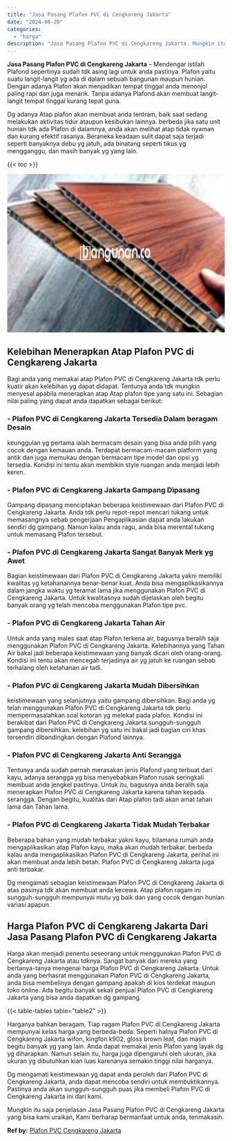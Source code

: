 ```yaml
---
title: "Jasa Pasang Plafon PVC di Cengkareng Jakarta"
date: "2024-08-20"
categories: 
  - "harga"
description: "Jasa Pasang Plafon PVC di Cengkareng Jakarta. Mungkin itu saja penjelasan Jasa Pasang Plafon PVC di Cengkareng Jakarta yang bisa kami uraikan, Kami berharap..."
---
```


**Jasa Pasang Plafon PVC di Cengkareng Jakarta** – Mendengar istilah Plafond sepertinya sudah tdk asing lagi untuk anda pastinya. Plafon yaitu suatu langit-langit yg ada di dalam sebuah bangunan maupun hunian. Dengan adanya Plafon akan menjadikan tempat tinggal anda menonjol paling rapi dan juga menarik. Tanpa adanya Plafond akan membuat langit-langit tempat tinggal kurang tepat guna.

Dg adanya Atap plafon akan membuat anda tentram, baik saat sedang melakukan aktivitas tidur ataupun kesibukan lainnya. berbeda jika satu unit hunian tdk ada Plafon di dalamnya, anda akan melihat atap tidak nyaman dan kurang efektif rasanya. Beraneka keadaan sulit dapat saja terjadi seperti banyaknya debu yg jatuh, ada binatang seperti tikus yg mengganggu, dan masih banyak yg yang lain.

{{< toc >}}

![Jasa Pasang Plafon PVC di Cengkareng Jakarta](/images/flafond-pvc-murah16.png)

## Kelebihan Menerapkan Atap Plafon PVC di Cengkareng Jakarta

Bagi anda yang memakai atap Plafon PVC di Cengkareng Jakarta tdk perlu kuatir akan kelebihan yg dapat didapat. Tentunya anda tdk mungkin menyesal apabila menerapkan atap Atap plafon tipe yang satu ini. Sebagian nilai paling yang dapat anda dapatkan sebagai berikut:

### \- Plafon PVC di Cengkareng Jakarta Tersedia Dalam beragam Desain

keunggulan yg pertama ialah bermacam desain yang bisa anda pilih yang cocok dengan kemauan anda. Terdapat bermacam-macam platform yang antik dan juga memukau dengan bermacam tipe model dan opsi yg tersedia. Kondisi ini tentu akan membikin style ruangan anda menjadi lebih keren.

### \- Plafon PVC di Cengkareng Jakarta Gampang Dipasang

Gampang dipasang menciptakan beberapa keistimewaan dari Plafon PVC di Cengkareng Jakarta. Anda tdk perlu repot-repot mencari tukang untuk memasangnya sebab pengerjaan Pengaplikasian dapat anda lakukan sendiri dg gampang. Namun kalau anda ragu, anda bisa merental tukang untuk memasang Plafon tersebut.

### \- Plafon PVC di Cengkareng Jakarta Sangat Banyak Merk yg Awet

Bagian keistimewaan dari Plafon PVC di Cengkareng Jakarta yakni memiliki kwalitas yg ketahanannya benar-benar kuat. Anda bisa mengaplikasikannya dalam jangka waktu yg teramat lama jika menggunakan Plafon PVC di Cengkareng Jakarta. Untuk kwalitasnya sudah dijelaskan oleh begitu banyak orang yg telah mencoba menggunakan Plafon tipe pvc.

### \- Plafon PVC di Cengkareng Jakarta Tahan Air

Untuk anda yang males saat atap Plafon terkena air, bagusnya beralih saja menggunakan Plafon PVC di Cengkareng Jakarta. Kelebihannya yang Tahan Air bakal jadi beberapa keistimewaan yang banyak dicari oleh orang-orang. Kondisi ini tentu akan mencegah terjadinya air yg jatuh ke ruangan sebab terhalang oleh ketahanan air tadi.

### \- Plafon PVC di Cengkareng Jakarta Mudah Dibersihkan

keistimewaan yang selanjutnya yaitu gampang dibersihkan. Bagi anda yg telah menggunakan Plafon PVC di Cengkareng Jakarta tdk perlu mempermasalahkan soal kotoran yg melekat pada plafon. Kondisi ini berakibat dari Plafon PVC di Cengkareng Jakarta sungguh-sungguh gampang dibersihkan. kelebihan yg satu ini bakal jadi bagian ciri khas tersendiri dibandingkan dengan Plafond lainnya.

### \- Plafon PVC di Cengkareng Jakarta Anti Serangga

Tentunya anda sudah pernah merasakan jenis Plafond yang terbuat dari kayu, adanya serangga yg bisa menyebabkan Plafon rusak seringkali membuat anda jengkel pastinya. Untuk itu, bagusnya anda beralih saja menerapkan Plafon PVC di Cengkareng Jakarta karena tahan kepada serangga. Dengan begitu, kualitas dari Atap plafon tadi akan amat tahan lama dan Tahan lama.

### \- Plafon PVC di Cengkareng Jakarta Tidak Mudah Terbakar

Beberapa bahan yang mudah terbakar yakni kayu, bilamana rumah anda mengaplikasikan atap Plafon kayu, maka akan mudah terbakar. berbeda kalau anda mengaplikasikan Plafon PVC di Cengkareng Jakarta, perihal ini akan membuat anda lebih betah. Plafon PVC di Cengkareng Jakarta juga anti terbakar.

Dg mengamati sebagian keistimewaan Plafon PVC di Cengkareng Jakarta di atas pasinya tdk akan membuat anda kecewa. Atap plafon ragam ini sungguh-sungguh mempunyai mutu yg baik dan yang cocok dengan hunian variasi apapun.

## Harga Plafon PVC di Cengkareng Jakarta Dari Jasa Pasang Plafon PVC di Cengkareng Jakarta

Harga akan menjadi penentu seseorang untuk menggunakan Plafon PVC di Cengkareng Jakarta atau tdknya. Sangat banyak dari mereka yang bertanya-tanya mengenai harga Plafon PVC di Cengkareng Jakarta. Untuk anda yang berhasrat menggunakan Plafon PVC di Cengkareng Jakarta, anda bisa membelinya dengan gampang apakah di kios terdekat maupun toko online. Ada begitu banyak sekali penjual Plafon PVC di Cengkareng Jakarta yang bisa anda dapatkan dg gampang.

{{< table-tables table="table2" >}}

Harganya bahkan beragam, Tiap ragam Plafon PVC di Cengkareng Jakarta mempunyai kelas harga yang berbeda-beda. Seperti halnya Plafon PVC di Cengkareng Jakarta wifon, kingfon k902, gloss brown leaf, dan masih begitu banyak yg yang lain. Anda dapat memakai jenis Plafon yang layak dg yg diharapkan. Namun selain itu, harga juga dipengaruhi oleh ukuran, jika ukuran yg dibutuhkan kian luas karenanya semakin tinggi nilai harganya.

Dg mengamati keistimewaan yg dapat anda peroleh dari Plafon PVC di Cengkareng Jakarta, anda dapat mencoba sendiri untuk membuktikannya. Pastinya anda akan sungguh-sungguh puas jika membeli Plafon PVC di Cengkareng Jakarta ini dari kami.

Mungkin itu saja penjelasan Jasa Pasang Plafon PVC di Cengkareng Jakarta yang bisa kami uraikan, Kami berharap bermanfaat untuk anda, terimakasih.

**Ref by:** [Plafon PVC Cengkareng Jakarta](https://id.wikipedia.org/wiki/Plafon)
